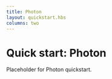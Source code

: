 ```yaml
---
title: Photon
layout: quickstart.hbs
columns: two
---
```


# Quick start: Photon

Placeholder for Photon quickstart.
